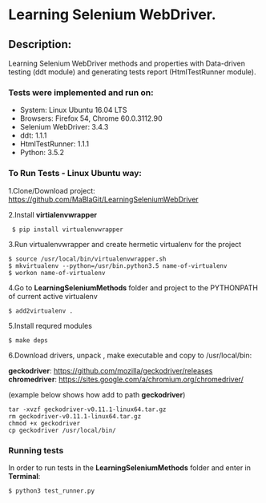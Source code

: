 # Learning Selenium WebDriver.

## Description:
Learning Selenium WebDriver methods and properties with Data-driven testing (ddt module) and generating tests report (HtmlTestRunner module).

### Tests were implemented and run on:

* System: Linux Ubuntu 16.04 LTS
* Browsers: Firefox 54, Chrome 60.0.3112.90
* Selenium WebDriver: 3.4.3
* ddt: 1.1.1
* HtmlTestRunner: 1.1.1
* Python: 3.5.2

### To Run Tests - Linux Ubuntu way:

1.Clone/Download project: https://github.com/MaBlaGit/LearningSeleniumWebDriver

2.Install __virtialenvwrapper__
```
 $ pip install virtualenvwrapper
```
3.Run virtualenvwrapper and create hermetic virtualenv for the project

```
$ source /usr/local/bin/virtualenvwrapper.sh
$ mkvirtualenv --python=/usr/bin.python3.5 name-of-virtualenv
$ workon name-of-virtualenv
```

4.Go to  __LearningSeleniumMethods__ folder and project to the PYTHONPATH of current active virtualenv

```
$ add2virtualenv .
```
5.Install requred modules

```
$ make deps
```

6.Download drivers, unpack , make executable and copy to /usr/local/bin: 


__geckodriver__: https://github.com/mozilla/geckodriver/releases
__chromedriver__: https://sites.google.com/a/chromium.org/chromedriver/

(example below shows how add to path __geckodriver__)

```
tar -xvzf geckodriver-v0.11.1-linux64.tar.gz
rm geckodriver-v0.11.1-linux64.tar.gz
chmod +x geckodriver
cp geckodriver /usr/local/bin/
```

### Running tests

In order to run tests in the __LearningSeleniumMethods__ folder and enter in __Terminal__:
```
$ python3 test_runner.py
```

